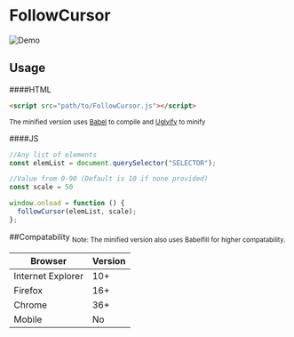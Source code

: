 # FollowCursor
![Demo](https://cloud.githubusercontent.com/assets/3892772/21502794/73700ace-cc20-11e6-9300-384fa191361e.gif)

## Usage
####HTML
```html
<script src="path/to/FollowCursor.js"></script>
```
<sub>The minified version uses [Babel](https://github.com/babel/babel) to compile and [Uglyify](https://github.com/mishoo/UglifyJS2) to minify</sub>

####JS
```js
//Any list of elements
const elemList = document.querySelector("SELECTOR");

//Value from 0-90 (Default is 10 if none provided)
const scale = 50

window.onload = function () {
  followCursor(elemList, scale);
};
```

##Compatability
<sub>Note: The minified version also uses Babelfill for higher compatability.</sub>


| Browser | Version |
| ------- | --- | 
| Internet Explorer | 10+ |
| Firefox | 16+ |
| Chrome | 36+ |
| Mobile | No |
